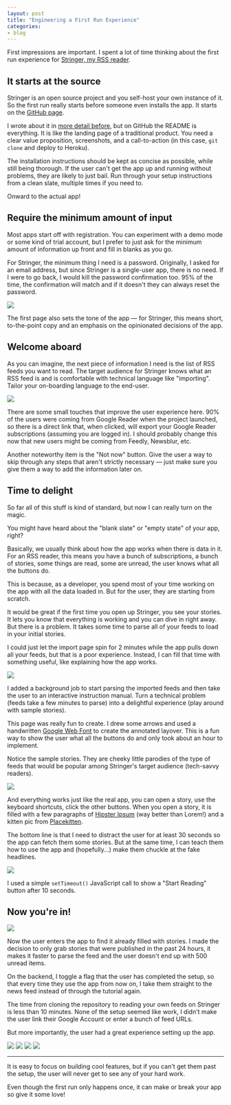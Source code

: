 ```yaml
---
layout: post
title: "Engineering a First Run Experience"
categories:
- blog
---
```


First impressions are important. I spent a lot of time thinking about the first 
run experience for [Stringer, my RSS reader][stringer].

## It starts at the source

Stringer is an open source project and you self-host your own instance of it. So
the first run really starts before someone even installs the app. It starts on
the [GitHub page][stringer].

[stringer]: https://github.com/swanson/stringer

I wrote about it in [more detail before][tr], but on GitHub the README is
everything. It is like the landing page of a traditional product. You need a
clear value proposition, screenshots, and a call-to-action (in this case, 
`git clone` and deploy to Heroku).

[tr]: http://mdswanson.com/blog/2013/07/19/getting-traction-for-your-open-source-project.html

The installation instructions should be kept as concise as possible, while still
being thorough. If the user can't get the app up and running without problems,
they are likely to just bail. Run through your setup instructions from a clean
slate, multiple times if you need to.

Onward to the actual app!

## Require the minimum amount of input

Most apps start off with registration. You can experiment with a demo mode or
some kind of trial account, but I prefer to just ask for the minimum amount of
information up front and fill in blanks as you go.

For Stringer, the minimum thing I need is a password. Originally, I asked for
an email address, but since Stringer is a single-user app, there is no need. If
I were to go back, I would kill the password confirmation too. 95% of the time,
the confirmation will match and if it doesn't they can always reset the password.

[![]({{site.url}}/static/stringer_pw_setup_thumb.png)]({{site.url}}/static/stringer_pw_setup.png) 

The first page also sets the tone of the app &mdash; for Stringer, this means 
short, to-the-point copy and an emphasis on the opinionated decisions of the app.

## Welcome aboard

As you can imagine, the next piece of information I need is the list of RSS
feeds you want to read. The target audience for Stringer knows what an RSS feed
is and is comfortable with technical language like "importing". Tailor your
on-boarding language to the end-user.

[![]({{site.url}}/static/stringer_welcome_aboard_thumb.png)]({{site.url}}/static/stringer_welcome_aboard.png) 

There are some small touches that improve the user experience here. 90% of the
users were coming from Google Reader when the project launched, so there is a
direct link that, when clicked, will export your Google Reader subscriptions 
(assuming you are logged in). I should probably change this now that new users
might be coming from Feedly, Newsblur, etc.

Another noteworthy item is the "Not now" button. Give the user a way to skip
through any steps that aren't strictly necessary &mdash; just make sure you give
them a way to add the information later on.

## Time to delight

So far all of this stuff is kind of standard, but now I can really turn on the
magic.

You might have heard about the "blank slate" or "empty state" of your app, right?

Basically, we usually think about how the app works when there is data in it.
For an RSS reader, this means you have a bunch of subscriptions, a bunch of 
stories, some things are read, some are unread, the user knows what all the
buttons do.

This is because, as a developer, you spend most of your time working on the app
with all the data loaded in. But for the user, they are starting from scratch.

It would be great if the first time you open up Stringer, you see your stories.
It lets you know that everything is working and you can dive in right away. But
there is a problem. It takes some time to parse all of your feeds to load in
your initial stories.

I could just let the import page spin for 2 minutes while the app pulls down 
all your feeds, but that is a poor experience. Instead, I can fill that time with 
something useful, like explaining how the app works.

[![]({{site.url}}/static/stringer_tutorial_thumb.png)]({{site.url}}/static/stringer_tutorial.png) 

I added a background job to start parsing the imported feeds and then take the
user to an interactive instruction manual. Turn a technical problem (feeds take
a few minutes to parse) into a delightful experience (play around with sample
stories).

This page was really fun to create. I drew some arrows and used a handwritten
[Google Web Font][font] to create the annotated layover. This is a fun way to 
show the user what all the buttons do and only took about an hour to implement.

[font]: http://www.google.com/fonts/specimen/Reenie+Beanie

Notice the sample stories. They are cheeky little parodies of the type of feeds
that would be popular among Stringer's target audience (tech-savvy readers).

[![]({{site.url}}/static/stringer_tutorial_2_thumb.png)]({{site.url}}/static/stringer_tutorial_2.png) 

And everything works just like the real app, you can open a story, use the
keyboard shortcuts, click the other buttons. When you open a story, it is filled
with a few paragraphs of [Hipster Ipsum][hi] (way better than Lorem!) and a 
kitten pic from [Placekitten][pk].

[hi]: http://hipsteripsum.me/
[pk]: http://placekitten.com/

The bottom line is that I need to distract the user for at least 30 seconds so
the app can fetch them some stories. But at the same time, I can teach them 
how to use the app and (hopefully...) make them chuckle at the fake headlines.

[![]({{site.url}}/static/stringer_tutorial_3_thumb.png)]({{site.url}}/static/stringer_tutorial_3.png) 

I used a simple `setTimeout()` JavaScript call to show a "Start Reading" button
after 10 seconds.

## Now you're in!

[![]({{site.url}}/static/stringer_home_thumb.png)]({{site.url}}/static/stringer_home.png) 

Now the user enters the app to find it already filled with stories. I made the
decision to only grab stories that were published in the past 24 hours, it makes
it faster to parse the feed and the user doesn't end up with 500 unread items.

On the backend, I toggle a flag that the user has completed the setup, so that
every time they use the app from now on, I take them straight to the news feed
instead of through the tutorial again.

The time from cloning the repository to reading your own feeds on Stringer is
less than 10 minutes. None of the setup seemed like work, I didn't make the
user link their Google Account or enter a bunch of feed URLs. 

But more importantly, the user had a great experience setting up the app.

![]({{site.url}}/static/stringer_tweet_1.png)
![]({{site.url}}/static/stringer_tweet_2.png)
![]({{site.url}}/static/stringer_tweet_3.png)
![]({{site.url}}/static/stringer_tweet_4.png)

---

It is easy to focus on building cool features, but if you can't get them past
the setup, the user will never get to see any of your hard work. 

Even though the first run only happens once, it can make or break your app so 
give it some love!









